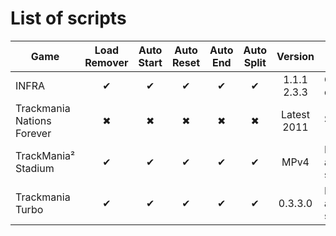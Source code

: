 ﻿# List of scripts
Game|Load Remover|Auto Start|Auto Reset|Auto End|Auto Split|Version|Notes
--|:-:|:-:|:-:|:-:|:-:|:-:|--
INFRA|✔|✔|✔|✔|✔|1.1.1<br>2.3.3|Game is in development
Trackmania Nations Forever|✖|✖|✖|✖|✖|Latest 2011|Soon 👌
TrackMania² Stadium|✔|✔|✔|✔|✔|MPv4|Includes auto split settings
Trackmania Turbo|✔|✔|✔|✔|✔|0.3.3.0|Includes auto split settings